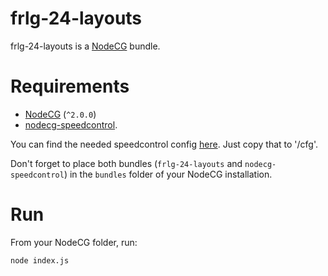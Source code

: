 # frlg-24-layouts

frlg-24-layouts is a [NodeCG](http://github.com/nodecg/nodecg) bundle.

# Requirements

- [NodeCG](http://github.com/nodecg/nodecg) (`^2.0.0`)
- [nodecg-speedcontrol](https://github.com/speedcontrol/nodecg-speedcontrol).

You can find the needed speedcontrol config [here](config/nodecg-speedcontrol.json). Just copy that to '<path-to-nodecg-folder>/cfg'.

Don't forget to place both bundles (`frlg-24-layouts` and `nodecg-speedcontrol`) in the `bundles` folder of your NodeCG installation.

# Run

From your NodeCG folder, run:

`node index.js`
